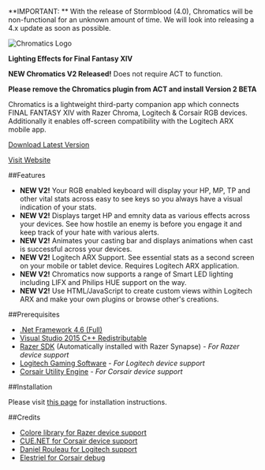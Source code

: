 **IMPORTANT: ** With the release of Stormblood (4.0), Chromatics will be non-functional for an unknown amount of time. We will look into releasing a 4.x update as soon as possible.

![Chromatics Logo](http://thejourneynetwork.net/chromatics/chromatics_black_md.png)

**Lighting Effects for Final Fantasy XIV**

**NEW Chromatics V2 Released!** Does not require ACT to function.

**Please remove the Chromatics plugin from ACT and install Version 2 BETA**

Chromatics is a lightweight third-party companion app which connects FINAL FANTASY XIV with Razer Chroma, Logitech & Corsair RGB devices. Additionally it enables off-screen compatibility with the Logitech ARX mobile app.


[Download Latest Version](https://github.com/roxaskeyheart/Chromatics/releases)

[Visit Website](https://chromaticsffxiv.com)


##Features


* **NEW V2!** Your RGB enabled keyboard will display your HP, MP, TP and other vital stats across easy to see keys so you always have a visual indication of your stats.
* **NEW V2!** Displays target HP and emnity data as various effects across your devices. See how hostile an enemy is before you engage it and keep track of your hate with various alerts.
* **NEW V2!** Animates your casting bar and displays animations when cast is successful across your devices.
* **NEW V2!** Logitech ARX Support. See essential stats as a second screen on your mobile or tablet device. Requires Logitech ARX application.
* **NEW V2!** Chromatics now supports a range of Smart LED lighting including LIFX and Philips HUE support on the way.
* **NEW V2!** Use HTML/JavaScript to create custom views within Logitech ARX and make your own plugins or browse other's creations.

##Prerequisites

* [.Net Framework 4.6 (Full)](https://www.microsoft.com/en-au/download/details.aspx?id=49981)
* [Visual Studio 2015 C++ Redistributable](https://www.microsoft.com/en-au/download/details.aspx?id=48145)
* [Razer SDK](http://www.razerzone.com/au-en/synapse) (Automatically installed with Razer Synapse) - *For Razer device support*
* [Logitech Gaming Software](http://support.logitech.com/en_gb/software/gaming-software) - *For Logitech device support*
* [Corsair Utility Engine](http://www.corsair.com/en-au/support/downloads) - *For Corsair device support*



##Installation

Please visit [this page](https://chromaticsffxiv.com/download.html) for installation instructions.


##Credits

* [Colore library for Razer device support](https://github.com/CoraleStudios/Colore)
* [CUE.NET for Corsair device support](https://github.com/DarthAffe/CUE.NET)
* [Daniel Rouleau for Logitech support](https://github.com/danielrouleau)
* [Elestriel for Corsair debug](https://github.com/Elestriel)

